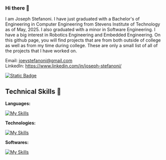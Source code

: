 ### Hi there 👋

I am Joseph Stefanoni. I have just graduated with a Bachelor's of Engineering in Computer Engineering from Stevens Institute of Technology as of May, 2025. I also graduated with a minor in Software Engineering. I have a big interest in Robotics Engineering and Embedded Engineering. On this github page, you will find projects that are from both outside of college as well as from my time during college. These are only a small list of all of the projects that I have worked on.

Email: <joeystefanoni@gmail.com>  
LinkedIn: <https://www.linkedin.com/in/joseph-stefanoni/>

[![Static Badge](https://img.shields.io/badge/Portfolio-blue?style=for-the-badge&link=https%3A%2F%2Fjferber.netlify.app%2F)](https://jferber.netlify.app/)

## Technical Skills 💼
**Languages:**

[![My Skills](https://skillicons.dev/icons?i=cpp,c,python,java,vhdl,bash,html,css,js,latex)](https://skillicons.dev)

**Technologies:**

[![My Skills](https://skillicons.dev/icons?i=arduino,linux,ubuntu,ros,opencv,raspberrypi,docker,react,postgres)](https://skillicons.dev)

**Softwares:**

[![My Skills](https://skillicons.dev/icons?i=matlab,git,github,gitlab,vscode,visualstudio,autocad,anaconda,eclipse,bitbucket)](https://skillicons.dev)
